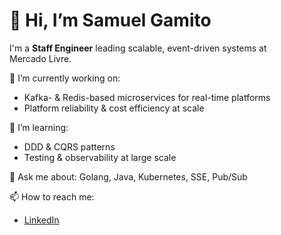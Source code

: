 # 👋 Hi, I’m Samuel Gamito

I'm a **Staff Engineer** leading scalable, event-driven systems at Mercado Livre.

🔭 I’m currently working on:
- Kafka- & Redis-based microservices for real-time platforms
- Platform reliability & cost efficiency at scale

🌱 I’m learning:
- DDD & CQRS patterns
- Testing & observability at large scale

💬 Ask me about: Golang, Java, Kubernetes, SSE, Pub/Sub

📫 How to reach me:
- [LinkedIn](https://www.linkedin.com/in/samuel-gamito/)
